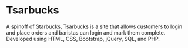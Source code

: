 # Tsarbucks
A spinoff of Starbucks, Tsarbucks is a site that allows customers to login and place orders and baristas can login and mark them complete.
Developed using HTML, CSS, Bootstrap, jQuery, SQL, and PHP.
